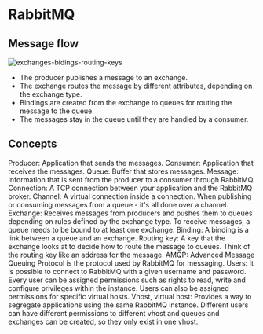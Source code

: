 # RabbitMQ

## Message flow
![exchanges-bidings-routing-keys](https://github.com/wuyichen24/system-design-knowledge/assets/8989447/733d4a95-7a70-4c6c-92ab-a2878aebd0ca)

- The producer publishes a message to an exchange.
- The exchange routes the message by different attributes, depending on the exchange type.
- Bindings are created from the exchange to queues for routing the message to the queue.
- The messages stay in the queue until they are handled by a consumer.

## Concepts
Producer: Application that sends the messages.
Consumer: Application that receives the messages.
Queue: Buffer that stores messages.
Message: Information that is sent from the producer to a consumer through RabbitMQ.
Connection: A TCP connection between your application and the RabbitMQ broker.
Channel: A virtual connection inside a connection. When publishing or consuming messages from a queue - it's all done over a channel.
Exchange: Receives messages from producers and pushes them to queues depending on rules defined by the exchange type. To receive messages, a queue needs to be bound to at least one exchange.
Binding: A binding is a link between a queue and an exchange.
Routing key: A key that the exchange looks at to decide how to route the message to queues. Think of the routing key like an address for the message.
AMQP: Advanced Message Queuing Protocol is the protocol used by RabbitMQ for messaging.
Users: It is possible to connect to RabbitMQ with a given username and password. Every user can be assigned permissions such as rights to read, write and configure privileges within the instance. Users can also be assigned permissions for specific virtual hosts.
Vhost, virtual host: Provides a way to segregate applications using the same RabbitMQ instance. Different users can have different permissions to different vhost and queues and exchanges can be created, so they only exist in one vhost.
